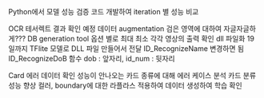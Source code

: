 Python에서 모델 성능 검증 코드 개발하여 iteration 별 성능 비교

OCR
	테서렉트
		결과 확인 예정
	데이터 augmentation
		검은 영역에 대하여 자글자글하게???
	DB generation tool
		옵션 별로 최대 최소 각각 영상의 출력 확인
	dll 파일화
		19일까지 TFlite 모델로 DLL 파일 만들어서 전달
		ID_RecognizeName 변경하면 됨
		ID_RecognizeDoB 함수 dob : 앞자리, id_num : 뒷자리
		
Card
	에러 데이터 확인
		성능이 안나오는 카드 종류에 대해 에러 케이스 분석
	카드 분류 성능 향상
		컬러, boundary에 대한 라플라스 적용하여 데이터 생성하여 학습 확인
	